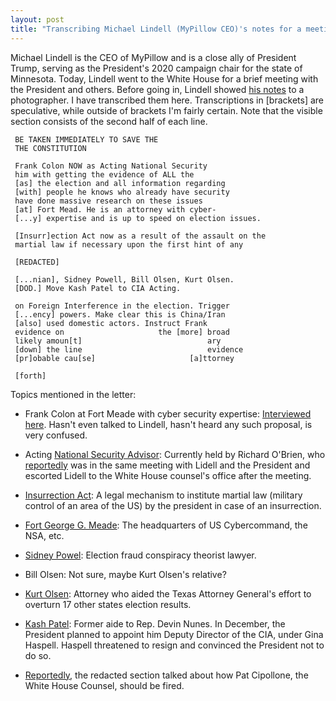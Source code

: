 ```yaml
---
layout: post
title: "Transcribing Michael Lindell (MyPillow CEO)'s notes for a meeting at the White House"
---
```


Michael Lindell is the CEO of MyPillow and is a close ally of President Trump, serving as the President's 2020 campaign chair for the state of Minnesota.
Today, Lindell went to the White House for a brief meeting with the President and others.
Before going in, Lindell showed
[his notes](https://twitter.com/jabinbotsford/status/1350186100564905985/photo/1) to a photographer.
I have transcribed them here. Transcriptions in [brackets] are speculative,
while outside of brackets I'm fairly certain.
Note that the visible section consists of the second half of each line.

```
 BE TAKEN IMMEDIATELY TO SAVE THE
 THE CONSTITUTION
 
 Frank Colon NOW as Acting National Security
 him with getting the evidence of ALL the
 [as] the election and all information regarding
 [with] people he knows who already have security
 have done massive research on these issues
 [at] Fort Mead. He is an attorney with cyber-
 [...y] expertise and is up to speed on election issues.
 
 [Insurr]ection Act now as a result of the assault on the
 martial law if necessary upon the first hint of any
 
 [REDACTED]
 
 [...nian], Sidney Powell, Bill Olsen, Kurt Olsen.
 [DOD.] Move Kash Patel to CIA Acting.
 
 on Foreign Interference in the election. Trigger
 [...ency] powers. Make clear this is China/Iran
 [also] used domestic actors. Instruct Frank
 evidence on                     the [more] broad
 likely amoun[t]                            ary
 [down] the line                            evidence
 [pr]obable cau[se]                     [a]ttorney
 
 [forth]
```

Topics mentioned in the letter:

* Frank Colon at Fort Meade with cyber security expertise: [Interviewed here](https://nymag.com/intelligencer/2021/01/frank-colon-who-mike-lindell-wants-for-a-coup-is-confused.html).
  Hasn't even talked to Lindell, hasn't heard any such proposal, is very confused.
  
* Acting [National Security Advisor](https://en.wikipedia.org/wiki/National_Security_Advisor_(United_States)}):
  Currently held by Richard O'Brien, who [reportedly](https://twitter.com/maggieNYT/status/1350249903101005824?s=20)
  was in the same meeting with Lidell and the President and escorted Lidell to the White House counsel's office
  after the meeting.

* [Insurrection Act](https://en.wikipedia.org/wiki/Insurrection_Act_of_1807):
  A legal mechanism to institute martial law (military control of an area of the US)
  by the president in case of an insurrection.
  
* [Fort George G. Meade](https://en.wikipedia.org/wiki/Fort_George_G._Meade):
  The headquarters of US Cybercommand, the NSA, etc.
  
* [Sidney Powel](https://en.wikipedia.org/wiki/Sidney_Powell): Election fraud conspiracy theorist lawyer.

* Bill Olsen: Not sure, maybe Kurt Olsen's relative?

* [Kurt Olsen](https://www.thedailybeast.com/this-pro-trump-lawyer-was-a-rising-stop-the-steal-star-his-firm-erased-him): Attorney who aided the Texas Attorney General's effort to overturn 17 other states election results.

* [Kash Patel](https://www.axios.com/kash-patel-cia-gina-haspel-757b92c0-82a5-457b-bde8-d0d683ee222e.html):
  Former aide to Rep. Devin Nunes. In December, the President planned to appoint him Deputy Director of the CIA, under Gina Haspell.
  Haspell threatened to resign and convinced the President not to do so.
  
* [Reportedly](https://twitter.com/maggieNYT/status/1350249903101005824?s=20),
  the redacted section talked about how Pat Cipollone, the White House Counsel,
  should be fired.
